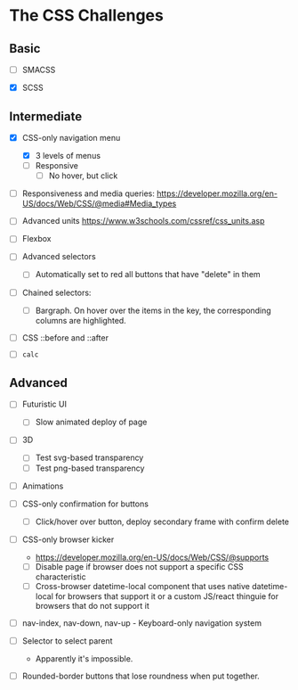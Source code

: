 # The CSS Challenges

## Basic
* [ ] SMACSS

* [X] SCSS

## Intermediate
* [X] CSS-only navigation menu
  * [X] 3 levels of menus
  * [ ] Responsive
    * [ ] No hover, but click

* [ ] Responsiveness and media queries: https://developer.mozilla.org/en-US/docs/Web/CSS/@media#Media_types

* [ ] Advanced units https://www.w3schools.com/cssref/css_units.asp

* [ ] Flexbox

* [ ] Advanced selectors
  * [ ] Automatically set to red all buttons that have "delete" in them

* [ ] Chained selectors:
  * [ ] Bargraph. On hover over the items in the key, the corresponding columns are highlighted.

* [ ] CSS ::before and ::after

* [ ] `calc`

## Advanced
* [ ] Futuristic UI
  * [ ] Slow animated deploy of page

* [ ] 3D
  * [ ] Test svg-based transparency
  * [ ] Test png-based transparency

* [ ] Animations

* [ ] CSS-only confirmation for buttons
  * [ ] Click/hover over button, deploy secondary frame with confirm delete

* [ ] CSS-only browser kicker
  * https://developer.mozilla.org/en-US/docs/Web/CSS/@supports
  * [ ] Disable page if browser does not support a specific CSS characteristic
  * [ ] Cross-browser datetime-local component that uses native datetime-local for browsers that support it or a custom JS/react thinguie for browsers that do not support it

* [ ] nav-index, nav-down, nav-up - Keyboard-only navigation system

* [ ] Selector to select parent
  * Apparently it's impossible.

* [ ] Rounded-border buttons that lose roundness when put together.
